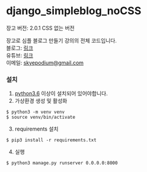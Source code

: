 # django_simpleblog_noCSS

장고 버전: 2.0.1
CSS 없는 버전

장고로 심플 블로그 만들기 강의의 전체 코드입니다.   
블로그: [링크](https://blog.naver.com/godori91/221197956351)  
유튜브: [링크](https://youtu.be/xe1cufuUNGw)  
이메일: <skyepodium@gmail.com>  



### 설치

1. [python3.6](https://www.python.org/downloads/) 이상이 설치되어 있어야합니다.
2. 가상환경 생성 및 활성화
```
$ python3 -m venv venv
$ source venv/bin/activate
```

3. requirements 설치
```
$ pip3 install -r requirements.txt
```
4. 실행   
```
$ python3 manage.py runserver 0.0.0.0:8000
```